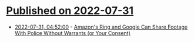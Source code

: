 # [Published on 2022-07-31](index.md)

* [2022-07-31, 04:52:00](https://news.slashdot.org/story/22/07/30/0423238/amazons-ring-and-google-can-share-footage-with-police-without-warrants-or-your-consent?utm_source=rss1.0mainlinkanon&utm_medium=feed) - [Amazon's Ring and Google Can Share Footage With Police Without Warrants (or Your Consent)](https://news.slashdot.org/story/22/07/30/0423238/amazons-ring-and-google-can-share-footage-with-police-without-warrants-or-your-consent?utm_source=rss1.0mainlinkanon&utm_medium=feed)
